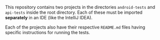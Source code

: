 This repository contains two projects in the directories `android-tests` and `api-tests` inside the root directory. Each of these must be imported **separately** in an IDE (like the IntelliJ IDEA).

Each of the projects also have their respective `README.md` files having specific instructions for running the tests.